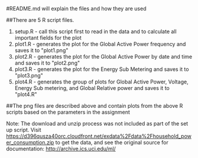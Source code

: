 #README.md will explain the files and how they are used

##There are 5 R script files.

1. setup.R - call this script first to read in the data and to calculate all important fields for the plot
2. plot1.R - generates the plot for the Global Active Power frequency and saves it to "plot1.png"
3. plot2.R - generates the plot for the Global Active Power by date and time and saves it to "plot2.png"
4. plot3.R - generates the plot for the Energy Sub Metering and saves it to "plot3.png"
5. plot4.R - generates the group of plots for Global Active Power, Voltage, Energy Sub metering, and Global Relative power and saves it to "plot4.R"


##The png files are described above and contain plots from the above R scripts based on the parameters in the assignment

Note: The download and unzip process was not included as part of the set up script. Visit https://d396qusza40orc.cloudfront.net/exdata%2Fdata%2Fhousehold_power_consumption.zip to get the data, and see the original source for documentation: http://archive.ics.uci.edu/ml/